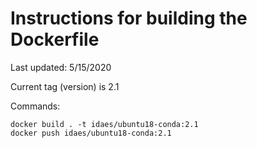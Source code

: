 # Instructions for building the Dockerfile

Last updated: 5/15/2020

Current tag (version) is 2.1

Commands:

    docker build . -t idaes/ubuntu18-conda:2.1
    docker push idaes/ubuntu18-conda:2.1
